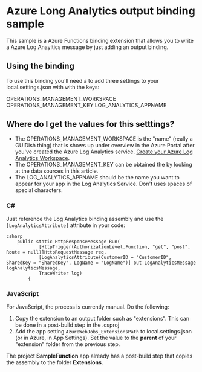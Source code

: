 # Azure Long Analytics output binding sample

This sample is a Azure Functions binding extension that allows you to write a Azure Log Anayltics message by just adding an output binding.

## Using the binding

To use this binding you'll need a to add three settings to your local.settings.json with with the keys:

OPERATIONS_MANAGEMENT_WORKSPACE
OPERATIONS_MANAGEMENT_KEY
LOG_ANALYTICS_APPNAME

## Where do I get the values for this setttings?
- The OPERATIONS_MANAGEMENT_WORKSPACE is the "name" (really a GUIDish thing) that is shows up under overview in the Azure Portal after you've created the Azure Log Analytics service. [Create your Azure Log Analytics Workspace](https://docs.microsoft.com/en-us/azure/log-analytics/log-analytics-get-started).
- The OPERATIONS_MANAGEMENT_KEY can be obtained the by looking at the data sources in this article.
- The LOG_ANALYTICS_APPNAME should be the name you want to appear for your app in the Log Analytics Service. Don't uses spaces of special characters.

### C#

Just reference the Log Analytics binding assembly and use the `[LogAnalyticsAttribute]` attribute in your code:

```
csharp
    public static HttpResponseMessage Run(
            [HttpTrigger(AuthorizationLevel.Function, "get", "post", Route = null)]HttpRequestMessage req,
            [LogAnalyticsAttribute(CustomerID = "CustomerID", SharedKey = "SharedKey", LogName = "LogName")] out LogAnalyticsMessage logAnalyticsMessage,
            TraceWriter log)
        {
```

### JavaScript

For JavaScript, the process is currently manual. Do the following:
1. Copy the extension to an output folder such as "extensions". This can be done in a post-build step in the .csproj
2. Add the app setting `AzureWebJobs_ExtensionsPath` to local.settings.json (or in Azure, in App Settings). Set the value to the **parent** of your "extension" folder from the previous step.

The project **SampleFunction** app already has a post-build step that copies the assembly to the folder **Extensions**.             